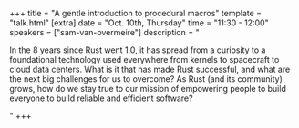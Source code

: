 +++
title = "A gentle introduction to procedural macros"
template = "talk.html"
[extra]
  date = "Oct. 10th, Thursday"
  time = "11:30 - 12:00"
  speakers = ["sam-van-overmeire"]
  description = "<p>In the 8 years since Rust went 1.0, it has spread from a curiosity to a foundational technology used everywhere from kernels to spacecraft to cloud data centers. What is it that has made Rust successful, and what are the next big challenges for us to overcome? As Rust (and its community) grows, how do we stay true to our mission of empowering people to build everyone to build reliable and efficient software? </p>"
+++
